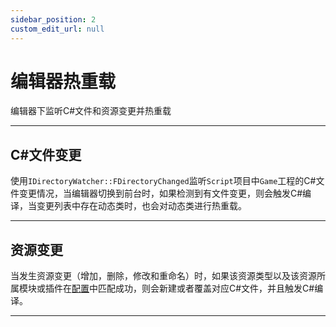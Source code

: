 ```yaml
---
sidebar_position: 2
custom_edit_url: null
---
```


# 编辑器热重载

编辑器下监听C#文件和资源变更并热重载

---

## C#文件变更

使用`IDirectoryWatcher::FDirectoryChanged`监听`Script`项目中`Game`工程的C#文件变更情况，当编辑器切换到前台时，如果检测到有文件变更，则会触发C#编译，当变更列表中存在动态类时，也会对动态类进行热重载。

---

## 资源变更

当发生资源变更（增加，删除，修改和重命名）时，如果该资源类型以及该资源所属模块或插件在[配置](../getting-started/configuration.md)中匹配成功，则会新建或者覆盖对应C#文件，并且触发C#编译。

---
